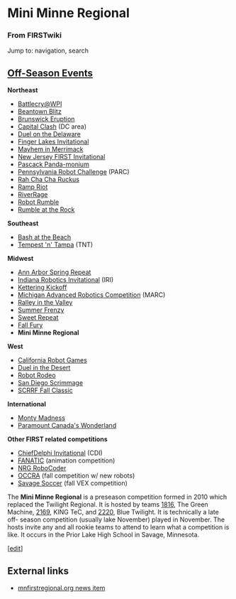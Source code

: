 
# Mini Minne Regional

### From FIRSTwiki

Jump to: navigation, search

[Off-Season Events](/index.php/Index_of_off-season_competitions "Index of off-
season competitions" )  
---  
  
**Northeast**

  * [Battlecry@WPI](/index.php/Battlecry "Battlecry" )
  * [Beantown Blitz](/index.php/Beantown_Blitz "Beantown Blitz" )
  * [Brunswick Eruption](/index.php/Brunswick_Eruption "Brunswick Eruption" )
  * [Capital Clash](/index.php?title=Capital_Clash&action=edit "Capital Clash" ) (DC area) 
  * [Duel on the Delaware](/index.php?title=Duel_on_the_Delaware&action=edit "Duel on the Delaware" )
  * [Finger Lakes Invitational](/index.php/Finger_Lakes_Invitational "Finger Lakes Invitational" )
  * [Mayhem in Merrimack](/index.php/Mayhem_in_Merrimack "Mayhem in Merrimack" )
  * [New Jersey FIRST Invitational](/index.php?title=New_Jersey_FIRST_Invitational&action=edit "New Jersey FIRST Invitational" )
  * [Pascack Panda-monium](/index.php/Pascack_Panda-monium "Pascack Panda-monium" )
  * [Pennsylvania Robot Challenge](/index.php?title=Pennsylvania_Robot_Challenge&action=edit "Pennsylvania Robot Challenge" ) (PARC) 
  * [Rah Cha Cha Ruckus](/index.php/Rah_Cha_Cha_Ruckus "Rah Cha Cha Ruckus" )
  * [Ramp Riot](/index.php/Ramp_Riot "Ramp Riot" )
  * [RiverRage](/index.php/RiverRage "RiverRage" )
  * [Robot Rumble](/index.php/Robot_Rumble "Robot Rumble" )
  * [Rumble at the Rock](/index.php/Rumble_at_the_Rock "Rumble at the Rock" )

**Southeast**

  * [Bash at the Beach](/index.php?title=Bash_at_the_Beach&action=edit "Bash at the Beach" )
  * [Tempest 'n' Tampa](/index.php/Tempest_%27n%27_Tampa "Tempest 'n' Tampa" ) (TNT) 

**Midwest**

  * [Ann Arbor Spring Repeat](/index.php?title=Ann_Arbor_Spring_Repeat&action=edit "Ann Arbor Spring Repeat" )
  * [Indiana Robotics Invitational](/index.php/Indiana_Robotics_Invitational "Indiana Robotics Invitational" ) (IRI) 
  * [Kettering Kickoff](/index.php/Kettering_Kickoff "Kettering Kickoff" )
  * [Michigan Advanced Robotics Competition](/index.php/Michigan_Advanced_Robotics_Competition "Michigan Advanced Robotics Competition" ) (MARC) 
  * [Ralley in the Valley](/index.php?title=Ralley_in_the_Valley&action=edit "Ralley in the Valley" )
  * [Summer Frenzy](/index.php?title=Summer_Frenzy&action=edit "Summer Frenzy" )
  * [Sweet Repeat](/index.php?title=Sweet_Repeat&action=edit "Sweet Repeat" )
  * [Fall Fury](/index.php?title=Fall_Fury&action=edit "Fall Fury" )
  * **Mini Minne Regional**

**West**

  * [California Robot Games](/index.php?title=California_Robot_Games&action=edit "California Robot Games" )
  * [Duel in the Desert](/index.php/Duel_in_the_Desert "Duel in the Desert" )
  * [Robot Rodeo](/index.php?title=Robot_Rodeo&action=edit "Robot Rodeo" )
  * [San Diego Scrimmage](/index.php/San_Diego_Scrimmage "San Diego Scrimmage" )
  * [SCRRF Fall Classic](/index.php?title=SCRRF_Fall_Classic&action=edit "SCRRF Fall Classic" )

**International**

  * [Monty Madness](/index.php/Monty_Madness "Monty Madness" )
  * [Paramount Canada's Wonderland](/index.php/Paramount_Canada%27s_Wonderland "Paramount Canada's Wonderland" )

**Other FIRST related competitions**

  * [ChiefDelphi Invitational](/index.php?title=ChiefDelphi_Invitational&action=edit "ChiefDelphi Invitational" ) (CDI) 
  * [FANATIC](/index.php?title=FANATIC&action=edit "FANATIC" ) (animation competition) 
  * [NRG RoboCoder](/index.php?title=NRG_RoboCoder&action=edit "NRG RoboCoder" )
  * [OCCRA](/index.php/OCCRA "OCCRA" ) (fall competition w/ new robots) 
  * [Savage Soccer](/index.php/Savage_Soccer "Savage Soccer" ) (fall VEX competition)   
  
  
The **Mini Minne Regional** is a preseason competition formed in 2010 which
replaced the Twilight Regional. It is hosted by teams [1816](/index.php/1816
"1816" ), The Green Machine, [2169](/index.php/2169 "2169" ), KING TeC, and
[2220](/index.php/2220 "2220" ), Blue Twilight. It is technically a late off-
season competition (usually lake November) played in November. The hosts
invite any and all rookie teams to attend to learn what a competition is like.
It occurs in the Prior Lake High School in Savage, Minnesota.

  

[[edit](/index.php?title=Mini_Minne_Regional&action=edit&section=1 "Edit
section: External links" )]

## External links

  * [mnfirstregional.org news item](http://www.mnfirstregional.org/news/11052010 "http://www.mnfirstregional.org/news/11052010" )

